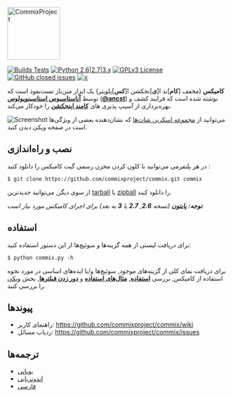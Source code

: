 <p align="left">
  <img alt="CommixProject" src="https://commixproject.com/images/logo.png" height="120" />
  <p align="left">
    <a href="https://github.com/commixproject/commix/actions/workflows/builds.yml"><img alt="Builds Tests" src="https://github.com/commixproject/commix/actions/workflows/builds.yml/badge.svg"></a>
    <a href="http://www.python.org/download/"><img alt="Python 2.6|2.7|3.x" src="https://img.shields.io/badge/python-2.6|2.7|3.x-yellow.svg"></a>
    <a href="https://github.com/commixproject/commix/blob/master/LICENSE.txt"><img alt="GPLv3 License" src="https://img.shields.io/badge/license-GPLv3-red.svg"></a>
    <a href="https://github.com/commixproject/commix/issues?q=is%3Aissue+is%3Aclosed"><img alt="GitHub closed issues" src="https://img.shields.io/github/issues-closed-raw/commixproject/commix.svg?colorB=ff0000"></a>
    <a href="https://x.com/commixproject"><img alt="x" src="https://img.shields.io/badge/x-@commixproject-blue.svg"></a>
  </p>
</p>

**کامیکس** (مخفف [**کام**]ند ا[**ی**]نجکشن ا[**کس**]پلویتر) یک ابزار متن‌باز تست‌نفوذ است که توسط **[آناستاسیوس استاسینوپولوس](https://github.com/stasinopoulos)** (**[@ancst](https://x.com/ancst)**) نوشته شده است که فرایند کشف و بهره‌برداری از آسیپ پذیری های **[کامند اینجکشن](https://www.owasp.org/index.php/Command_Injection)** را خودکار می‌کند.


![Screenshot](https://commixproject.com/images/background.png)
می‌توانید از [مجموعه اسکرین‌ شات‌ها](https://github.com/commixproject/commix/wiki/Screenshots) که نشان‌دهنده بعضی از ویژگی‌ها است در صفحه ویکی دیدن کنید.

## نصب و راه‌اندازی

در هر پلتفرمی می‌توانید با کلون کردن مخزن رسمی گیت کامیکس را دانلود کنید :

    $ git clone https://github.com/commixproject/commix.git commix

از سوی دیگر, می‌توانید جدیدترین [tarball](https://github.com/commixproject/commix/tarball/master) یا [zipball](https://github.com/commixproject/commix/zipball/master) را دانلود کیند.

*__توجه:__ **[پایتون](http://www.python.org/download/)** (نسخه **2.6**, **2.7** یا **3** به بعد) برای اجرای کامیکس مورد نیاز است.*


## استفاده

برای دریافت لیستی از همه گزینه‌ها و سوئیچ‌ها از این دستور استفاده کنید:

    $ python commix.py -h

برای دریافت نمای کلی از گزینه‌های موجود, سوئیچ‌ها و/یا ایده‌های اساسی در مورد نحوه استفاده از کامیکس, بررسی **[استفاده](https://github.com/commixproject/commix/wiki/Usage)**, **[مثال‌های استفاده](https://github.com/commixproject/commix/wiki/Usage-Examples)** و **[دور زدن فیلترها](https://github.com/commixproject/commix/wiki/Filters-Bypasses)**, بخش [ویکی](https://github.com/commixproject/commix/wiki) را بررسی کنید.


## پیوندها

* راهنمای کاربر: https://github.com/commixproject/commix/wiki
* ردیاب مسائل: https://github.com/commixproject/commix/issues


## ترجمه‌ها

* [یونانی](https://github.com/commixproject/commix/blob/master/doc/translations/README-gr-GR.md)
* [اندونزیایی](https://github.com/commixproject/commix/blob/master/doc/translations/README-idn-IDN.md)
* [فارسی](https://github.com/commixproject/commix/blob/master/doc/translations/README-fa-FA.md)